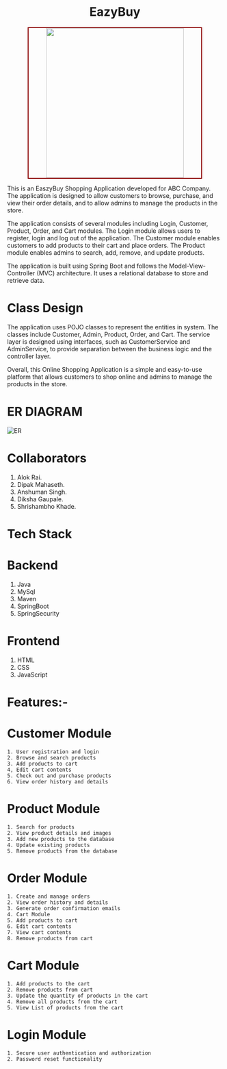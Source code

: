 <h1 align="center">EazyBuy</h1>
<p align="center">
  <img src="https://cdn.pixabay.com/photo/2018/03/06/08/59/online-3202912_640.jpg" alt="" style="width: 80%; height: 350px; border: 2px solid darkred;">
</p>


This is an EaszyBuy Shopping Application developed for ABC Company. The application is designed to allow customers to browse, purchase, and view their order details, and to allow admins to manage the products in the store.

The application consists of several modules including Login, Customer, Product, Order, and Cart modules. The Login module allows users to register, login and log out of the application. The Customer module enables customers to add products to their cart and place orders. The Product module enables admins to search, add, remove, and update products.

The application is built using Spring Boot and follows the Model-View-Controller (MVC) architecture. It uses a relational database to store and retrieve data.

<h1>Class Design</h1>
The application uses POJO classes to represent the entities in system. The classes include Customer, Admin, Product, Order, and Cart. The service layer is designed using interfaces, such as CustomerService and AdminService, to provide separation between the business logic and the controller layer.

Overall, this Online Shopping Application is a simple and easy-to-use platform that allows customers to shop online and admins to manage the products in the store.

# ER DIAGRAM
![ER](https://github.com/alokrai0607/remarkable-border-1662/assets/71522419/ae444ce5-9a55-477b-909b-a9022f90b232)


# Collaborators  <br/>
1. Alok Rai.<br/>
2. Dipak Mahaseth.<br/>
3. Anshuman Singh.<br/>
4. Diksha Gaupale.<br/>
5. Shrishambho Khade.<br/>

# Tech Stack
 # Backend
  
  1. Java
  2. MySql
  3. Maven
  4. SpringBoot
  5. SpringSecurity
 # Frontend

  1. HTML
  2. CSS
  3. JavaScript
# Features:-
  
  # Customer Module
  
    1. User registration and login
    2. Browse and search products
    3. Add products to cart
    4, Edit cart contents
    5. Check out and purchase products
    6. View order history and details
    
  # Product Module
  
    1. Search for products
    2. View product details and images
    3. Add new products to the database
    4. Update existing products
    5. Remove products from the database
    
  # Order Module
  
    1. Create and manage orders
    2. View order history and details
    3. Generate order confirmation emails
    4. Cart Module
    5. Add products to cart
    6. Edit cart contents
    7. View cart contents
    8. Remove products from cart
    
  # Cart Module 
  
    1. Add products to the cart
    2. Remove products from cart
    3. Update the quantity of products in the cart
    4. Remove all products from the cart
    5. View List of products from the cart 
    
    
  # Login Module
  
    1. Secure user authentication and authorization
    2. Password reset functionality
 
